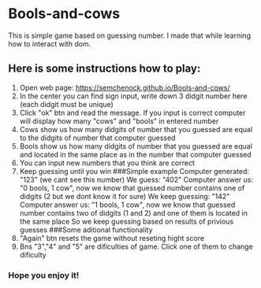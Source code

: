 # Bools-and-cows
This is simple game based on guessing number. I made that while learning how to interact with dom. 
## Here is some instructions how to play:
1. Open web page: https://semchenock.github.io/Bools-and-cows/
2. In the center you can find sign input, write down 3 didgit number here (each didgit must be unique) 
3. Click "ok" btn and read the message. If you input is correct computer will display how many "cows" and "bools" in entered number
4. Cows show us how many didgits of number that you guessed are equal to the didgits of number that computer guessed
5. Bools show us how many didgits of number that you guessed are equal and located in the same place as in the number that computer guessed
6. You can input new numbers that you think are correct
7. Keep guessing until you win
###Simple example
Computer generated: "123" (we cant see this number)
We guess: "402" 
Computer answer us: "0 bools, 1 cow", now we know that guessed number contains one of didgits (2 but we dont know it for sure)
We keep guessing: "142"
Computer answer us: "1 bools, 1 cow", now we know that guessed number contains two of didgits (1 and 2) and one of them is located in the same place
So we keep guessing based on results of privious guesses
###Some aditional functionality
1. "Again" btn resets the game without reseting hight score
2. Bns "3","4" and "5" are dificulties of game. Click one of them to change dificulty 
### Hope you enjoy it!


